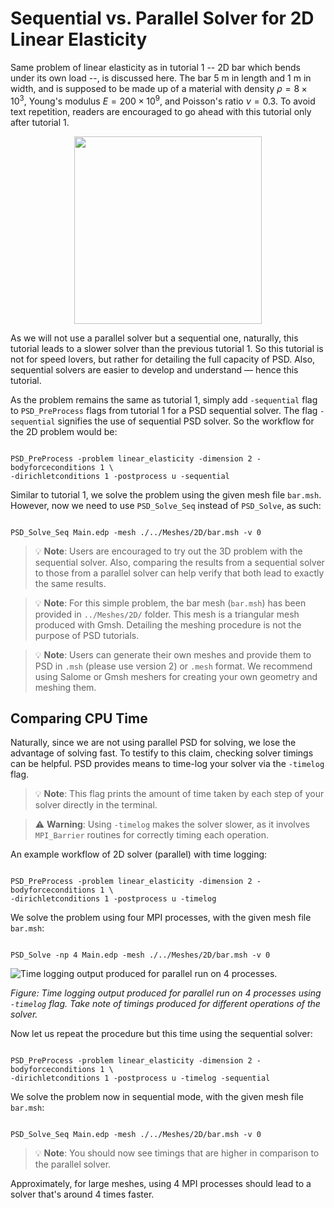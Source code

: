 # Sequential vs. Parallel Solver for 2D Linear Elasticity

Same problem of linear elasticity as in tutorial 1 -- 2D bar which bends under its own load --, is discussed here. The bar 5 m in length and 1 m in width, and is supposed to be made up of a material with density $\rho=8\times 10^3$, Young's modulus $E=200\times 10^9$, and Poisson's ratio $\nu=0.3$. To avoid text repetition, readers are encouraged to go ahead with this tutorial only after tutorial 1.

<div style="text-align: center; margin-bottom: 1em;">
  <img src="https://github.com/user-attachments/assets/a8453c65-6254-4d9c-a608-e6e2433dc4aa" width="300" />
</div>

As we will not use a parallel solver but a sequential one, naturally, this tutorial leads to a slower solver than the previous tutorial 1. So this tutorial is not for speed lovers, but rather for detailing the full capacity of PSD. Also, sequential solvers are easier to develop and understand — hence this tutorial.

As the problem remains the same as tutorial 1, simply add `-sequential` flag to `PSD_PreProcess` flags from tutorial 1 for a PSD sequential solver. The flag `-sequential` signifies the use of sequential PSD solver. So the workflow for the 2D problem would be:

<pre><code>
PSD_PreProcess -problem linear_elasticity -dimension 2 -bodyforceconditions 1 \
-dirichletconditions 1 -postprocess u -sequential
</code></pre>

Similar to tutorial 1, we solve the problem using the given mesh file `bar.msh`. However, now we need to use `PSD_Solve_Seq` instead of `PSD_Solve`, as such:

<pre><code>
PSD_Solve_Seq Main.edp -mesh ./../Meshes/2D/bar.msh -v 0
</code></pre>

> 💡 **Note**: Users are encouraged to try out the 3D problem with the sequential solver. Also, comparing the results from a sequential solver to those from a parallel solver can help verify that both lead to exactly the same results.

> 💡 **Note**: For this simple problem, the bar mesh (`bar.msh`) has been provided in `../Meshes/2D/` folder. This mesh is a triangular mesh produced with Gmsh. Detailing the meshing procedure is not the purpose of PSD tutorials.

> 💡 **Note**: Users can generate their own meshes and provide them to PSD in `.msh` (please use version 2) or `.mesh` format. We recommend using Salome or Gmsh meshers for creating your own geometry and meshing them.

## Comparing CPU Time

Naturally, since we are not using parallel PSD for solving, we lose the advantage of solving fast. To testify to this claim, checking solver timings can be helpful. PSD provides means to time-log your solver via the `-timelog` flag.

> 💡 **Note**: This flag prints the amount of time taken by each step of your solver directly in the terminal.

> ⚠️ **Warning**: Using `-timelog` makes the solver slower, as it involves `MPI_Barrier` routines for correctly timing each operation.

An example workflow of 2D solver (parallel) with time logging:

<pre><code>
PSD_PreProcess -problem linear_elasticity -dimension 2 -bodyforceconditions 1 \
-dirichletconditions 1 -postprocess u -timelog
</code></pre>

We solve the problem using four MPI processes, with the given mesh file `bar.msh`:

<pre><code>
PSD_Solve -np 4 Main.edp -mesh ./../Meshes/2D/bar.msh -v 0
</code></pre>

![Time logging output produced for parallel run on 4 processes.](./Images/le-time-par.png)

*Figure: Time logging output produced for parallel run on 4 processes using `-timelog` flag. Take note of timings produced for different operations of the solver.*

Now let us repeat the procedure but this time using the sequential solver:

<pre><code>
PSD_PreProcess -problem linear_elasticity -dimension 2 -bodyforceconditions 1 \
-dirichletconditions 1 -postprocess u -timelog -sequential
</code></pre>

We solve the problem now in sequential mode, with the given mesh file `bar.msh`:

<pre><code>
PSD_Solve_Seq Main.edp -mesh ./../Meshes/2D/bar.msh -v 0
</code></pre>

> 💡 **Note**: You should now see timings that are higher in comparison to the parallel solver.

Approximately, for large meshes, using 4 MPI processes should lead to a solver that's around 4 times faster.
